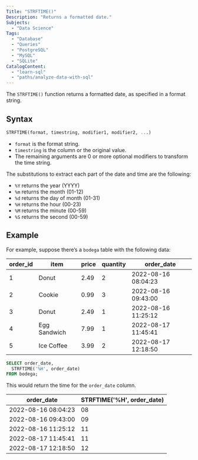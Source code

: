```yaml
---
Title: "STRFTIME()"
Description: "Returns a formatted date."
Subjects:
  - "Data Science"
Tags:
  - "Database"
  - "Queries"
  - "PostgreSQL"
  - "MySQL"
  - "SQLite"
CatalogContent:
  - "learn-sql"
  - "paths/analyze-data-with-sql"
---
```


The `STRFTIME()` function returns a formatted date, as specified in a format string.

## Syntax

```sql
STRFTIME(format, timestring, modifier1, modifier2, ...)
```

- `format` is the format string.
- `timestring` is the column or the original value.
- The remaining arguments are 0 or more optional modifiers to transform the time string.

The substitutions to extract each part of the date and time are the following:

- `%Y` returns the year (YYYY)
- `%m` returns the month (01-12)
- `%d` returns the day of month (01-31)
- `%H` returns the hour (00-23)
- `%M` returns the minute (00-59)
- `%S` returns the second (00-59)

## Example

For example, suppose there’s a `bodega` table with the following data:

| order_id | item         | price | quantity | order_date          |
| -------- | ------------ | ----- | -------- | ------------------- |
| 1        | Donut        | 2.49  | 2        | 2022-08-16 08:04:23 |
| 2        | Cookie       | 0.99  | 3        | 2022-08-16 09:43:00 |
| 3        | Donut        | 2.49  | 1        | 2022-08-16 11:25:12 |
| 4        | Egg Sandwich | 7.99  | 1        | 2022-08-17 11:45:41 |
| 5        | Ice Coffee   | 3.99  | 2        | 2022-08-17 12:18:50 |

```sql
SELECT order_date,
  STRFTIME('%H', order_date)
FROM bodega;
```

This would return the time for the `order_date` column.

| order_date          | STRFTIME('%H', order_date) |
| ------------------- | -------------------------- |
| 2022-08-16 08:04:23 | 08                         |
| 2022-08-16 09:43:00 | 09                         |
| 2022-08-16 11:25:12 | 11                         |
| 2022-08-17 11:45:41 | 11                         |
| 2022-08-17 12:18:50 | 12                         |
